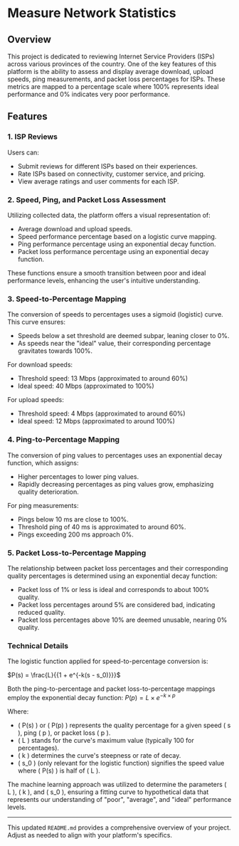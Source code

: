 # Measure Network Statistics

## Overview

This project is dedicated to reviewing Internet Service Providers (ISPs) across various provinces of the country. One of the key features of this platform is the ability to assess and display average download, upload speeds, ping measurements, and packet loss percentages for ISPs. These metrics are mapped to a percentage scale where 100% represents ideal performance and 0% indicates very poor performance.

## Features

### 1. ISP Reviews

Users can:

- Submit reviews for different ISPs based on their experiences.
- Rate ISPs based on connectivity, customer service, and pricing.
- View average ratings and user comments for each ISP.

### 2. Speed, Ping, and Packet Loss Assessment

Utilizing collected data, the platform offers a visual representation of:

- Average download and upload speeds.
- Speed performance percentage based on a logistic curve mapping.
- Ping performance percentage using an exponential decay function.
- Packet loss performance percentage using an exponential decay function.

These functions ensure a smooth transition between poor and ideal performance levels, enhancing the user's intuitive understanding.

### 3. Speed-to-Percentage Mapping

The conversion of speeds to percentages uses a sigmoid (logistic) curve. This curve ensures:

- Speeds below a set threshold are deemed subpar, leaning closer to 0%.
- As speeds near the "ideal" value, their corresponding percentage gravitates towards 100%.

For download speeds:

- Threshold speed: 13 Mbps (approximated to around 60%)
- Ideal speed: 40 Mbps (approximated to 100%)

For upload speeds:

- Threshold speed: 4 Mbps (approximated to around 60%)
- Ideal speed: 12 Mbps (approximated to around 100%)

### 4. Ping-to-Percentage Mapping

The conversion of ping values to percentages uses an exponential decay function, which assigns:

- Higher percentages to lower ping values.
- Rapidly decreasing percentages as ping values grow, emphasizing quality deterioration.

For ping measurements:

- Pings below 10 ms are close to 100%.
- Threshold ping of 40 ms is approximated to around 60%.
- Pings exceeding 200 ms approach 0%.

### 5. Packet Loss-to-Percentage Mapping

The relationship between packet loss percentages and their corresponding quality percentages is determined using an exponential decay function:

- Packet loss of 1% or less is ideal and corresponds to about 100% quality.
- Packet loss percentages around 5% are considered bad, indicating reduced quality.
- Packet loss percentages above 10% are deemed unusable, nearing 0% quality.

### Technical Details

The logistic function applied for speed-to-percentage conversion is:

$P(s) = \frac{L}{{1 + e^{-k(s - s_0)}}}$

Both the ping-to-percentage and packet loss-to-percentage mappings employ the exponential decay function:
$P(p) = L \times e^{-k \times p}$

Where:

- \( P(s) \) or \( P(p) \) represents the quality percentage for a given speed \( s \), ping \( p \), or packet loss \( p \).
- \( L \) stands for the curve's maximum value (typically 100 for percentages).
- \( k \) determines the curve's steepness or rate of decay.
- \( s_0 \) (only relevant for the logistic function) signifies the speed value where \( P(s) \) is half of \( L \).

The machine learning approach was utilized to determine the parameters \( L \), \( k \), and \( s_0 \), ensuring a fitting curve to hypothetical data that represents our understanding of "poor", "average", and "ideal" performance levels.

---

This updated `README.md` provides a comprehensive overview of your project. Adjust as needed to align with your platform's specifics.
